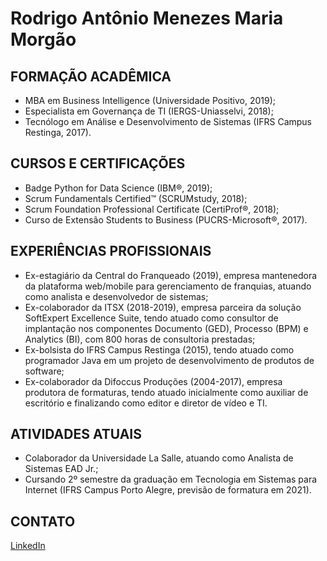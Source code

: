 # Rodrigo Antônio Menezes Maria Morgão

## FORMAÇÃO ACADÊMICA
-	MBA em Business Intelligence (Universidade Positivo, 2019);
-	Especialista em Governança de TI (IERGS-Uniasselvi, 2018);
-	Tecnólogo em Análise e Desenvolvimento de Sistemas (IFRS Campus Restinga, 2017).

## CURSOS E CERTIFICAÇÕES
-	Badge Python for Data Science (IBM®, 2019);
-	Scrum Fundamentals Certified™ (SCRUMstudy, 2018);
-	Scrum Foundation Professional Certificate (CertiProf®, 2018);
-	Curso de Extensão Students to Business (PUCRS-Microsoft®, 2017).

## EXPERIÊNCIAS PROFISSIONAIS
-	Ex-estagiário da Central do Franqueado (2019), empresa mantenedora da plataforma web/mobile para gerenciamento de franquias, atuando como analista e desenvolvedor de sistemas;
-	Ex-colaborador da ITSX (2018-2019), empresa parceira da solução SoftExpert Excellence Suite, tendo atuado como consultor de implantação nos componentes Documento (GED), Processo (BPM) e Analytics (BI), com 800 horas de consultoria prestadas;
-	Ex-bolsista do IFRS Campus Restinga (2015), tendo atuado como programador Java em um projeto de desenvolvimento de produtos de software;
-	Ex-colaborador da Difoccus Produções (2004-2017), empresa produtora de formaturas, tendo atuado inicialmente como auxiliar de escritório e finalizando como editor e diretor de vídeo e TI.

## ATIVIDADES ATUAIS
-	Colaborador da Universidade La Salle, atuando como Analista de Sistemas EAD Jr.;
-	Cursando 2º semestre da graduação em Tecnologia em Sistemas para Internet (IFRS Campus Porto Alegre, previsão de formatura em 2021).

## CONTATO
[LinkedIn](https://www.linkedin.com/in/rodrigomaria/)
